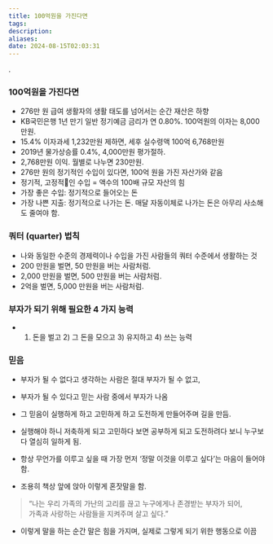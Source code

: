 ```yaml
---
title: 100억원을 가진다면
tags: 
description: 
aliases: 
date: 2024-08-15T02:03:31
---
```


.

### 100억원을 가진다면  

- 276만 원 급여 생활자의 생활 태도를 넘어서는 순간 재산은 하향
- KB국민은행 1년 만기 일반 정기예금 금리가 연 0.80%. 100억원의 이자는 8,000만원.  
- 15.4% 이자과세 1,232만원 제하면, 세후 실수령액 100억 6,768만원  
- 2019년 물가상승률 0.4%, 4,000만원 평가절하.  
- 2,768만원 이익. 월별로 나누면 230만원.  
- 276만 원의 정기적인 수입이 있다면, 100억 원을 가진 자산가와 같음  
- 정기적, 고정적인 수입 = 액수의 100배 규모 자산의 힘
- 가장 좋은 수입: 정기적으로 들어오는 돈  
- 가장 나쁜 지출: 정기적으로 나가는 돈. 매달 자동이체로 나가는 돈은 아무리 사소해도 줄여야 함.

### 쿼터 (quarter) 법칙

- 나와 동일한 수준의 경제력이나 수입을 가진 사람들의 쿼터 수준에서 생활하는 것
- 200 만원을 벌면, 50 만원을 버는 사람처럼.
- 2,000 만원을 벌면, 500 만원을 버는 사람처럼.
- 2억을 벌면, 5,000 만원을 버는 사람처럼.

### 부자가 되기 위해 필요한 4 가지 능력  

- 1) 돈을 벌고 2) 그 돈을 모으고 3) 유지하고 4) 쓰는 능력


### 믿음

- 부자가 될 수 없다고 생각하는 사람은 절대 부자가 될 수 없고,  
- 부자가 될 수 있다고 믿는 사람 중에서 부자가 나옴
  
- 그 믿음이 실행하게 하고 고민하게 하고 도전하게 만들어주며 길을 만듬.
- 실행해야 하니 저축하게 되고 고민하다 보면 공부하게 되고 도전하려다 보니 누구보다 열심히 일하게 됨.

- 항상 무언가를 이루고 싶을 때 가장 먼저 ‘정말 이것을 이루고 싶다’는 마음이 들어야 함.
- 조용히 책상 앞에 앉아 이렇게 혼잣말을 함.

> “나는 우리 가족의 가난의 고리를 끊고 누구에게나 존경받는 부자가 되어,  
> 가족과 사랑하는 사람들을 지켜주며 살고 싶다.”  

- 이렇게 말을 하는 순간 말은 힘을 가지며, 실제로 그렇게 되기 위한 행동으로 이끔



